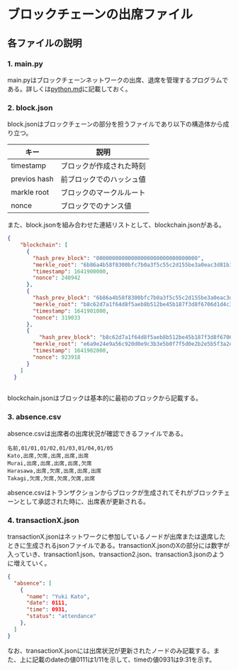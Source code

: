 # ブロックチェーンの出席ファイル

## 各ファイルの説明

### 1. main.py

main.pyはブロックチェーンネットワークの出席、退席を管理するプログラムである。詳しくは[python.md](./python.md)に記載しておく。

### 2. block.json

block.jsonはブロックチェーンの部分を担うファイルであり以下の構造体から成り立つ。

| キー         | 説明                   |
|-------------|-----------------------|
| timestamp   | ブロックが作成された時刻    |
| previos hash| 前ブロックでのハッシュ値    |
| markle root | ブロックのマークルルート    |
| nonce       | ブロックでのナンス値       |

また、block.jsonを組み合わせた連結リストとして、blockchain.jsonがある。

```json
{
    "blockchain": [
      {
        "hash_prev_block": "00000000000000000000000000000000",
        "merkle_root": "6b86a4b58f8300bfc7b0a3f5c55c2d155be3a0eac3d81b12f2f79e834b53a8df",
        "timestamp": 1641900000,
        "nonce": 248942
      },
      {
        "hash_prev_block": "6b86a4b58f8300bfc7b0a3f5c55c2d155be3a0eac3d81b12f2f79e834b53a8df",
        "merkle_root": "b8c62d7a1f64d8f5aeb8b512be45b187f3d8f6706d1d4c3e015a3c7a1d3f672d",
        "timestamp": 1641901000,
        "nonce": 319033
      },
      {
          "hash_prev_block": "b8c62d7a1f64d8f5aeb8b512be45b187f3d8f6706d1d4c3e015a3c7a1d3f672d",
        "merkle_root": "e6a9e24e9a56c920d0e9c3b3e5b0f7f5d0e2b2e5b5f3a2e8b2a2e1a2e2b5f0",
        "timestamp": 1641902000,
        "nonce": 923918
      }
    ]
  }
  
```

blockchain.jsonはブロックは基本的に最初のブロックから記載する。

### 3. absence.csv

absence.csvは出席者の出席状況が確認できるファイルである。

```csv
名前,01/01,01/02,01/03,01/04,01/05
Kato,出席,欠席,出席,出席,出席
Murai,出席,出席,出席,出席,欠席
Harasawa,出席,欠席,出席,出席,出席
Takagi,欠席,欠席,欠席,欠席,出席
```

absence.csvはトランザクションからブロックが生成されてそれがブロックチェーンとして承認された時に、出席表が更新される。

### 4. transactionX.json

transactionX.jsonはネットワークに参加しているノードが出席または退席したときに生成されるjsonファイルである。transactionX.jsonのXの部分には数字が入っていき、transaction1.json、transaction2.json、transaction3.jsonのように増えていく。

```json
{
  "absence": [
    {
      "name": "Yuki Kato",
      "date": 0111,
      "time": 0931,
      "status": "attendance"
    },
  ]
}
```

なお、transactionX.jsonには出席状況が更新されたノードのみ記載する。また、上に記載のdateの値0111は1/11を示して、timeの値0931は9:31を示す。
